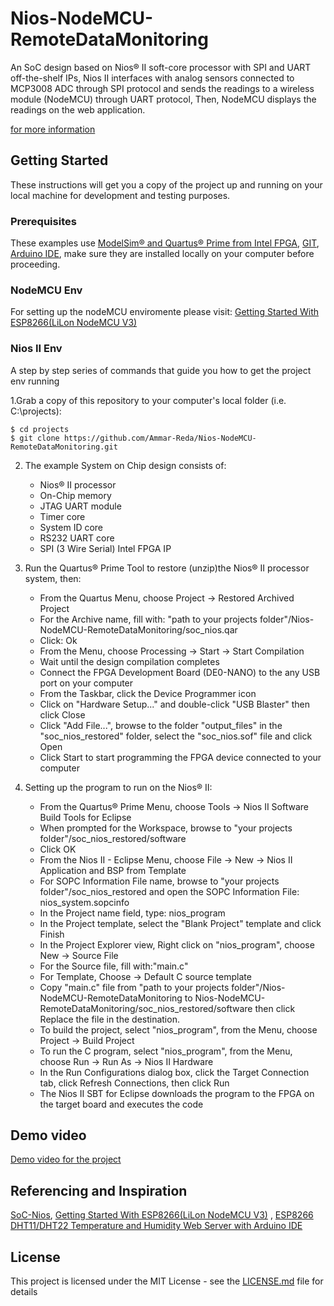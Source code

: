 # Nios-NodeMCU-RemoteDataMonitoring
An SoC design based on Nios® II soft-core processor with SPI and UART off-the-shelf IPs, Nios II interfaces with analog sensors connected to MCP3008 ADC through SPI protocol and sends the readings to a wireless module (NodeMCU) through UART protocol, Then, NodeMCU displays the readings on the web application.

[for more information](https://github.com/Ammar-Reda/Nios-NodeMCU-RemoteDataMonitoring/blob/master/ppt.pptx)

## Getting Started

These instructions will get you a copy of the project up and running on your local machine for development and testing purposes.

### Prerequisites

These examples use [ModelSim® and Quartus® Prime from Intel FPGA](http://fpgasoftware.intel.com/?edition=lite), [GIT](https://git-scm.com/download/win), [Arduino IDE](https://www.arduino.cc/en/main/Software), make sure they are installed locally on your computer before proceeding.

### NodeMCU Env
For setting up the nodeMCU enviromente please visit:
    [Getting Started With ESP8266(LiLon NodeMCU V3)](https://www.instructables.com/id/Getting-Started-With-ESP8266LiLon-NodeMCU-V3Flashi/)

### Nios II Env
A step by step series of commands that guide you how to get the project env running

1.Grab a copy of this repository to your computer's local folder (i.e. C:\projects):
```
$ cd projects
$ git clone https://github.com/Ammar-Reda/Nios-NodeMCU-RemoteDataMonitoring.git
```
2. The example System on Chip design consists of:
    - Nios&reg; II processor
    - On-Chip memory
    - JTAG UART module
    - Timer core
    - System ID core
    - RS232 UART core
    - SPI (3 Wire Serial) Intel FPGA IP
        
3.  Run the Quartus&reg; Prime Tool to restore (unzip)the Nios&reg; II processor system, then:
    - From the Quartus Menu, choose Project -> Restored Archived Project
    - For the Archive name, fill with: "path to your projects folder"/Nios-NodeMCU-RemoteDataMonitoring/soc_nios.qar
    - Click: Ok
    - From the Menu, choose Processing -> Start -> Start Compilation
    - Wait until the design compilation completes
    - Connect the FPGA Development Board (DE0-NANO) to the any USB port on your computer
    - From the Taskbar, click the Device Programmer icon
    - Click on "Hardware Setup..." and double-click "USB Blaster" then click Close 
    - Click "Add File...", browse to the folder "output_files" in the "soc_nios_restored" folder, select the "soc_nios.sof" file and click Open
    - Click Start to start programming the FPGA device connected to your computer

4. Setting up the program to run on the Nios&reg; II:
    - From the Quartus&reg; Prime Menu, choose Tools -> Nios II Software Build Tools for Eclipse
    - When prompted for the Workspace, browse to "your projects folder"/soc_nios_restored/software
    - Click OK
    - From the Nios II - Eclipse Menu, choose File -> New -> Nios II Application and BSP from Template
    - For SOPC Information File name, browse to "your projects folder"/soc_nios_restored and open the SOPC Information File: nios_system.sopcinfo
    - In the Project name field, type: nios_program
    - In the Project template, select the "Blank Project" template and click Finish
    - In the Project Explorer view, Right click on "nios_program", choose New -> Source File
    - For the Source file, fill with:"main.c"
    - For Template, Choose -> Default C source template
    - Copy "main.c" file from "path to your projects folder"/Nios-NodeMCU-RemoteDataMonitoring to Nios-NodeMCU-RemoteDataMonitoring/soc_nios_restored/software then click Replace the file in the destination.
    - To build the project, select "nios_program", from the Menu, choose Project -> Build Project
    - To run the C program, select "nios_program", from the Menu, choose Run -> Run As -> Nios II Hardware
    - In the Run Configurations dialog box, click the Target Connection tab, click Refresh Connections, then click Run
    - The Nios II SBT for Eclipse downloads the program to the FPGA on the target board and executes the code

## Demo video 
[Demo video for the project](https://www.youtube.com/watch?v=APfKVNAJSIc)

## Referencing and Inspiration
[SoC-Nios](https://github.com/ihabadly/SoC-Nios), 
[Getting Started With ESP8266(LiLon NodeMCU V3)](https://www.instructables.com/id/Getting-Started-With-ESP8266LiLon-NodeMCU-V3Flashi/)
, [ESP8266 DHT11/DHT22 Temperature and Humidity Web Server with Arduino IDE](https://randomnerdtutorials.com/esp8266-dht11dht22-temperature-and-humidity-web-server-with-arduino-ide/)   

## License

This project is licensed under the MIT License - see the [LICENSE.md](https://github.com/Ammar-Reda/Nios-NodeMCU-RemoteDataMonitoring/blob/master/LICENSE) file for details

